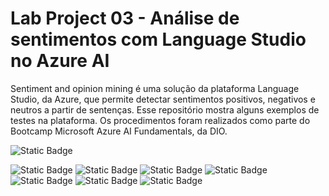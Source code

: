 # Lab Project 03 - Análise de sentimentos com Language Studio no Azure AI
Sentiment and opinion mining é uma solução da plataforma Language Studio, da Azure, que permite detectar sentimentos positivos, negativos e neutros a partir de sentenças. Esse repositório mostra alguns exemplos de testes na plataforma. Os procedimentos foram realizados como parte do Bootcamp Microsoft Azure AI Fundamentals, da DIO.

![Static Badge](https://img.shields.io/badge/Status_Projeto:-Em_andamento(15/Mar/2024)-orange)

![Static Badge](https://img.shields.io/badge/Inteligência_Artificial_(IA)-blue)
![Static Badge](https://img.shields.io/badge/NLP-blue)
![Static Badge](https://img.shields.io/badge/Speech_Recognition-blue)
![Static Badge](https://img.shields.io/badge/Sentiment_Mining-blue)
![Static Badge](https://img.shields.io/badge/Opinion_Mining-blue)
![Static Badge](https://img.shields.io/badge/Microsoft_Azure-blue)
![Static Badge](https://img.shields.io/badge/Azure_Language_Studio-blue)
